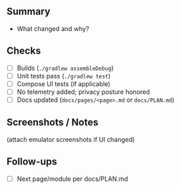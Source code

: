 ## Summary
- What changed and why?

## Checks
- [ ] Builds (`./gradlew assembleDebug`)
- [ ] Unit tests pass (`./gradlew test`)
- [ ] Compose UI tests (if applicable)
- [ ] No telemetry added; privacy posture honored
- [ ] Docs updated (`docs/pages/<page>.md` or `docs/PLAN.md`)

## Screenshots / Notes
(attach emulator screenshots if UI changed)

## Follow-ups
- [ ] Next page/module per docs/PLAN.md
